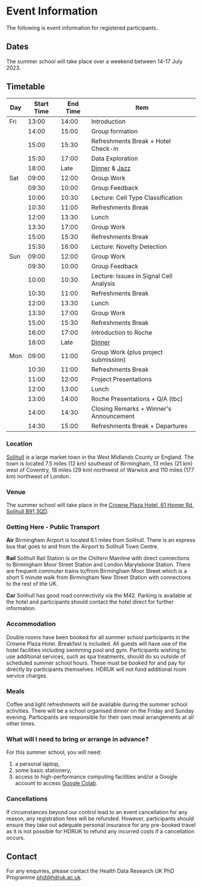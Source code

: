 # Event Information

The following is event information for registered participants.

## Dates

The summer school will take place over a weekend between 14-17 July 2023. 

## Timetable

|Day|Start Time|End Time|Item|
|---|----------|--------|----|
|Fri|13:00|14:00|Introduction|
|      |14:00|15:00|Group formation|
|      |15:00|15:30|Refreshments Break + Hotel Check-in|
|      |15:30|17:00|Data Exploration|
|      |18:00|Late |[Dinner](https://tastecollectivesolihull.co.uk/) & [Jazz](https://solihullbid.co.uk/events/solihull-jazz-festival-2023/)| 
|Sat|09:00|12:00|Group Work|
|   |09:30|10:00|Group Feedback|
|   |10:00|10:30|Lecture: Cell Type Classification|
|   |10:30|11:00|Refreshments Break|
|   |12:00|13:30|Lunch|
|   |13:30|17:00|Group Work|
|   |15:00|15:30|Refreshments Break|
|   |15:30|16:00|Lecture: Novelty Detection|
|Sun|09:00|12:00|Group Work|
|   |09:30|10:00|Group Feedback|
|   |10:00|10:30|Lecture: Issues in Signal Cell Analysis|
|   |10:30|11:00|Refreshments Break|
|   |12:00|13:30|Lunch|
|   |13:30|17:00|Group Work|
|   |15:00|15:30|Refreshments Break|
|   |16:00|17:00|Introduction to Roche|
|   |18:00|Late |[Dinner]([https://tastecollectivesolihull.co.uk/](https://tapandtandoor.co.uk/))| 
|Mon|09:00|11:00|Group Work (plus project submission)|
|   |10:30|11:00|Refreshments Break|
|   |11:00|12:00|Project Presentations|
|   |12:00|13:00|Lunch|
|   |13:00|14:00|Roche Presentations + Q/A (tbc)|
|   |14:00|14:30|Closing Remarks + Winner's Announcement|
|   |14:30|15:00|Refreshments Break + Departures|

### Location

[Solihull](https://en.wikipedia.org/wiki/Solihull) is a large market town in the West Midlands County or England. The town is located 7.5 miles (12 km) southeast of Birmingham, 13 miles (21 km) west of Coventry, 18 miles (29 km) northwest of Warwick and 110 miles (177 km) northwest of London.

### Venue

The summer school will take place in the [Crowne Plaza Hotel, 61 Homer Rd, Solihull B91 3QD](https://www.ihg.com/crowneplaza/hotels/gb/en/solihull/bhxsl/hoteldetail).

### Getting Here - Public Transport 

**Air** Birmingham Airport is located 6.1 miles from Solihull. There is an express bus that goes to and from the Airport to Solihull Town Centre.

**Rail** Solihull Rail Station is on the Chiltern Mainline with direct connections to Birmingham Moor Street Station and London Marylebone Station. There are frequent commuter trains to/from Birmingham Moor Street which is a short 5 minute walk from Birmingham New Street Station with connections to the rest of the UK.

**Car** Solihull has good road connectivity via the M42. Parking is available at the hotel and participants should contact the hotel direct for further information.

### Accommodation

Double rooms have been booked for all summer school participants in the Crowne Plaza Hotel. Breakfast is included. All guests will have use of the hotel facilities including swimming pool and gym. Participants wishing to use additional services, such as spa treatments, should do so outside of scheduled summer school hours. These must be booked for and pay for directly by participants themselves. HDRUK will not fund additional room service charges.

### Meals

Coffee and light refreshments will be available during the summer school activities. There will be a school organised dinner on the Friday and Sunday evening. Participants are responsible for their own meal arrangements at all other times.

### What will I need to bring or arrange in advance?

For this summer school, you will need:

1. a personal laptop,
2. some basic stationery,
3. access to high-performance computing facilities and/or a Google account to access [Google Colab](https://colab.research.google.com/).

### Cancellations

If circumstances beyond our control lead to an event cancellation for any reason, any registration fees will be refunded. However, participants should ensure they take out adequate personal insurance for any pre-booked travel as it is not possible for HDRUK to refund any incurred costs if a cancellation occurs.

## Contact

For any enquiries, please contact the Health Data Research UK PhD Programme [phd@hdruk.ac.uk](phd@hdruk.ac.uk).
